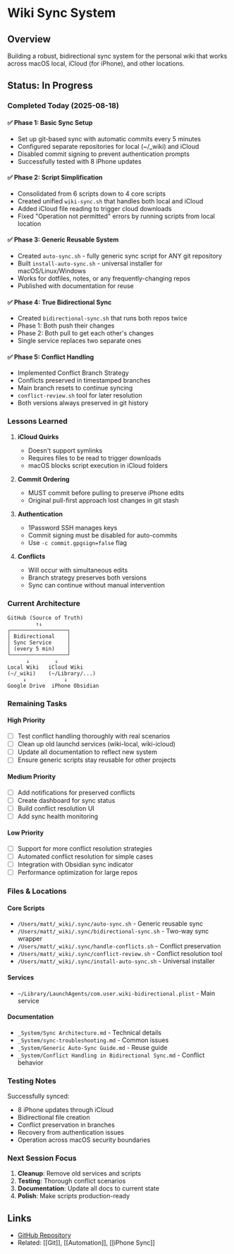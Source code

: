 # Wiki Sync System

## Overview
Building a robust, bidirectional sync system for the personal wiki that works across macOS local, iCloud (for iPhone), and other locations.

## Status: In Progress

### Completed Today (2025-08-18)

#### ✅ Phase 1: Basic Sync Setup
- Set up git-based sync with automatic commits every 5 minutes
- Configured separate repositories for local (~/_wiki) and iCloud
- Disabled commit signing to prevent authentication prompts
- Successfully tested with 8 iPhone updates

#### ✅ Phase 2: Script Simplification
- Consolidated from 6 scripts down to 4 core scripts
- Created unified `wiki-sync.sh` that handles both local and iCloud
- Added iCloud file reading to trigger cloud downloads
- Fixed "Operation not permitted" errors by running scripts from local location

#### ✅ Phase 3: Generic Reusable System
- Created `auto-sync.sh` - fully generic sync script for ANY git repository
- Built `install-auto-sync.sh` - universal installer for macOS/Linux/Windows
- Works for dotfiles, notes, or any frequently-changing repos
- Published with documentation for reuse

#### ✅ Phase 4: True Bidirectional Sync
- Created `bidirectional-sync.sh` that runs both repos twice
- Phase 1: Both push their changes
- Phase 2: Both pull to get each other's changes
- Single service replaces two separate ones

#### ✅ Phase 5: Conflict Handling
- Implemented Conflict Branch Strategy
- Conflicts preserved in timestamped branches
- Main branch resets to continue syncing
- `conflict-review.sh` tool for later resolution
- Both versions always preserved in git history

### Lessons Learned

1. **iCloud Quirks**
   - Doesn't support symlinks
   - Requires files to be read to trigger downloads
   - macOS blocks script execution in iCloud folders

2. **Commit Ordering**
   - MUST commit before pulling to preserve iPhone edits
   - Original pull-first approach lost changes in git stash

3. **Authentication**
   - 1Password SSH manages keys
   - Commit signing must be disabled for auto-commits
   - Use `-c commit.gpgsign=false` flag

4. **Conflicts**
   - Will occur with simultaneous edits
   - Branch strategy preserves both versions
   - Sync can continue without manual intervention

### Current Architecture

```
GitHub (Source of Truth)
         ↑↓
┌──────────────────┐
│ Bidirectional    │
│ Sync Service     │
│ (every 5 min)    │
└──────────────────┘
      ↓        ↓
Local Wiki   iCloud Wiki
(~/_wiki)    (~/Library/...)
     ↓            ↓
Google Drive  iPhone Obsidian
```

### Remaining Tasks

#### High Priority
- [ ] Test conflict handling thoroughly with real scenarios
- [ ] Clean up old launchd services (wiki-local, wiki-icloud)
- [ ] Update all documentation to reflect new system
- [ ] Ensure generic scripts stay reusable for other projects

#### Medium Priority
- [ ] Add notifications for preserved conflicts
- [ ] Create dashboard for sync status
- [ ] Build conflict resolution UI
- [ ] Add sync health monitoring

#### Low Priority
- [ ] Support for more conflict resolution strategies
- [ ] Automated conflict resolution for simple cases
- [ ] Integration with Obsidian sync indicator
- [ ] Performance optimization for large repos

### Files & Locations

#### Core Scripts
- `/Users/matt/_wiki/.sync/auto-sync.sh` - Generic reusable sync
- `/Users/matt/_wiki/.sync/bidirectional-sync.sh` - Two-way sync wrapper
- `/Users/matt/_wiki/.sync/handle-conflicts.sh` - Conflict preservation
- `/Users/matt/_wiki/.sync/conflict-review.sh` - Conflict resolution tool
- `/Users/matt/_wiki/.sync/install-auto-sync.sh` - Universal installer

#### Services
- `~/Library/LaunchAgents/com.user.wiki-bidirectional.plist` - Main service

#### Documentation
- `_System/Sync Architecture.md` - Technical details
- `_System/sync-troubleshooting.md` - Common issues
- `_System/Generic Auto-Sync Guide.md` - Reuse guide
- `_System/Conflict Handling in Bidirectional Sync.md` - Conflict behavior

### Testing Notes

Successfully synced:
- 8 iPhone updates through iCloud
- Bidirectional file creation
- Conflict preservation in branches
- Recovery from authentication issues
- Operation across macOS security boundaries

### Next Session Focus

1. **Cleanup**: Remove old services and scripts
2. **Testing**: Thorough conflict scenarios
3. **Documentation**: Update all docs to current state
4. **Polish**: Make scripts production-ready

## Links
- [GitHub Repository](https://github.com/matttelliott/_wiki)
- Related: [[Git]], [[Automation]], [[iPhone Sync]]